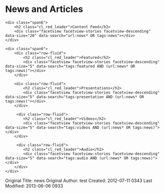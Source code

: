 <div class="row-fluid"><div class="span10"><h1 class="cl_red_leader">News and Articles</h1></div><div class="span2"><div class="feed" data-url="/news/feed" data-subscribe="subscribe to our news feed"></div></div></div>

<div class="row-fluid">

    <div class="span6">
        <h2 class="cl_red_leader">Content Feed</h2>
        <div class="facetview facetview-stories facetview-descending" data-size="20" data-search="url:news* OR tags:news"></div>
    </div>
    
    <div class="span6">
        <div class="row-fluid">
            <h2 class="cl_red_leader">Featured</h2>
            <div class="facetview facetview-stories facetview-descending" data-size="5" data-search="tags:featured AND (url:news* OR tags:news)"></div>
        </div>
        
        <div class="row-fluid">
            <h2 class="cl_red_leader">Presentations</h2>
            <div class="facetview facetview-stories facetview-descending" data-size="5" data-search="tags:presentation AND (url:news* OR tags:news)"></div>
        </div>
        
         <div class="row-fluid">
            <h2 class="cl_red_leader">Videos</h2>
            <div class="facetview facetview-stories facetview-descending" data-size="5" data-search="tags:videos AND (url:news* OR tags:news)"></div>
        </div>
        
         <div class="row-fluid">
            <h2 class="cl_red_leader">Audio</h2>
            <div class="facetview facetview-stories facetview-descending" data-size="5" data-search="tags:audio AND (url:news* OR tags:news)"></div>
        </div>
    </div>

</div>



Original Title: news
Original Author: test
Created: 2012-07-11 0343
Last Modified: 2013-06-06 0933
